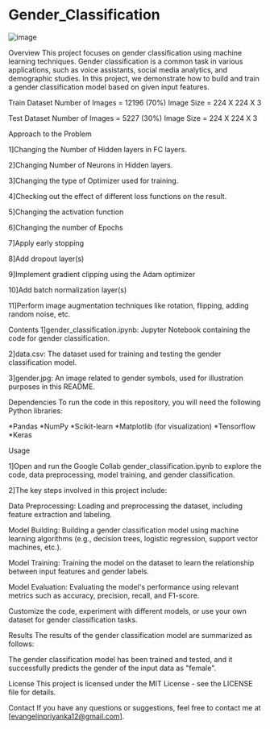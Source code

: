 # Gender_Classification
![image](https://github.com/EVA-12042002/Gender_Classification/assets/129527829/17f8fc0d-2f23-4b57-b4a0-5bf94efad04a)

Overview
This project focuses on gender classification using machine learning techniques. Gender classification is a common task in various applications, such as voice assistants, social media analytics, and demographic studies. In this project, we demonstrate how to build and train a gender classification model based on given input features.

Train Dataset 
Number of Images = 12196 (70%)
Image Size = 224 X 224 X 3

Test Dataset
Number of Images = 5227 (30%)
Image Size = 224 X 224 X 3

Approach to the Problem

1]Changing the Number of Hidden layers in FC layers.

2]Changing Number of Neurons in Hidden layers.

3]Changing the type of Optimizer used for training.

4]Checking out the effect of different loss functions on the result.

5]Changing the activation function

6]Changing the number of Epochs

7]Apply early stopping

8]Add dropout layer(s)

9]Implement gradient clipping using the Adam optimizer

10]Add batch normalization layer(s)

11]Perform image augmentation techniques like rotation, flipping, adding random noise, etc.


Contents
1]gender_classification.ipynb: Jupyter Notebook containing the code for gender classification.

2]data.csv: The dataset used for training and testing the gender classification model.

3]gender.jpg: An image related to gender symbols, used for illustration purposes in this README.

Dependencies
To run the code in this repository, you will need the following Python libraries:

*Pandas
*NumPy
*Scikit-learn
*Matplotlib (for visualization)
*Tensorflow
*Keras

Usage

1]Open and run the Google Collab gender_classification.ipynb to explore the code, data preprocessing, model training, and gender classification.

2]The key steps involved in this project include:

Data Preprocessing: Loading and preprocessing the dataset, including feature extraction and labeling.

Model Building: Building a gender classification model using machine learning algorithms (e.g., decision trees, logistic regression, support vector machines, etc.).

Model Training: Training the model on the dataset to learn the relationship between input features and gender labels.

Model Evaluation: Evaluating the model's performance using relevant metrics such as accuracy, precision, recall, and F1-score.

Customize the code, experiment with different models, or use your own dataset for gender classification tasks.

Results
The results of the gender classification model are summarized as follows:

The gender classification model has been trained and tested, and it successfully predicts the gender of the input data as "female".

License
This project is licensed under the MIT License - see the LICENSE file for details.

Contact
If you have any questions or suggestions, feel free to contact me at [evangelinpriyanka12@gmail.com].

